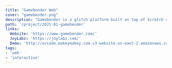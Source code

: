 ```yaml
---
title: "Gamebender Web"
cover: "gamebender.png"
description: "Gamebender is a glitch platform built on top of Scratch coding platform. I worked on bringing the previous native app to the browser."
path: '/project/2021-01-gamebender'
links:
  Website: 'https://www.gamebender.com/'
  JoyLabz: 'https://joylabz.com/'
  Demo: 'http://arcade.makeymakey.com.s3-website.us-east-2.amazonaws.com'
tags:
- 'web'
- 'interactive'
---
```

